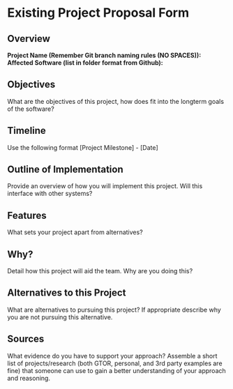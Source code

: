 # Existing Project Proposal Form

## Overview

**Project Name (Remember Git branch naming rules (NO SPACES)):**
**Affected Software (list in folder format from Github):**

## Objectives
What are the objectives of this project, how does fit into the longterm goals of the software?

## Timeline
Use the following format [Project Milestone] - [Date]

## Outline of Implementation
Provide an overview of how you will implement this project. Will this interface with other systems?

## Features
What sets your project apart from alternatives?

## Why?
Detail how this project will aid the team. Why are you doing this?

## Alternatives to this Project
What are alternatives to pursuing this project? If appropriate describe why you are not pursuing this alternative.

##   Sources
What evidence do you have to support your approach? Assemble a short list of projects/research (both GTOR, personal, and 3rd party examples are fine) that someone can use to gain a better understanding of your approach and reasoning.
